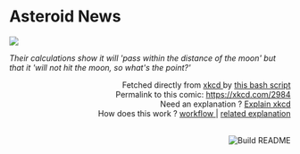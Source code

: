 # <b>Asteroid News</b>

[![](https://imgs.xkcd.com/comics/asteroid_news.png)](https://xkcd.com/2984)

<i>Their calculations show it will &#39;pass within the distance of the moon&#39; but that it &#39;will not hit the moon, so what&#39;s the point?&#39;</i>

<div align="right">
  Fetched directly from
  <a href="https://xkcd.com">
    xkcd
  </a>
  by
  <a href="https://github.com/Vanille-N/Vanille-N/blob/master/fetch">
    this bash script
  </a>
</div>
<div align="right">
  Permalink to this comic:
  <a href="https://xkcd.com/2984">
    https://xkcd.com/2984
  </a>
</div>
<div align="right">
  Need an explanation ?
  <a href="https://www.explainxkcd.com/wiki/index.php/2984">
    Explain xkcd
  </a>
</div>
<div align="right">
  How does this work ?
  <a href="https://github.com/Vanille-N/Vanille-N/blob/master/.github/workflows/build.yml">
    workflow
  </a>
  |
  <a href="https://simonwillison.net/2020/Jul/10/self-updating-profile-readme/">
    related explanation
  </a>
</div><br>

<a href="https://github.com/Vanille-N/Vanille-N/actions"><img src="https://github.com/Vanille-N/Vanille-N/workflows/Build%20README/badge.svg" align="right" alt="Build README"></a>

